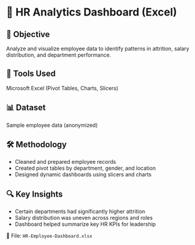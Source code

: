 # 🧠 HR Analytics Dashboard (Excel)

## 📌 Objective
Analyze and visualize employee data to identify patterns in attrition, salary distribution, and department performance.

## 🧰 Tools Used
Microsoft Excel (Pivot Tables, Charts, Slicers)

## 📊 Dataset
Sample employee data (anonymized)

## 🛠️ Methodology
- Cleaned and prepared employee records
- Created pivot tables by department, gender, and location
- Designed dynamic dashboards using slicers and charts

## 🔍 Key Insights
- Certain departments had significantly higher attrition
- Salary distribution was uneven across regions and roles
- Dashboard helped summarize key HR KPIs for leadership

📂 File: `HR-Employee-Dashboard.xlsx`
